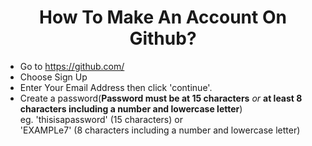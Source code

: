 <h1 align="center">How To Make An Account On Github?</h1>

- Go to https://github.com/
- Choose Sign Up
- Enter Your Email Address then click 'continue'.
- Create a password(**Password must be at 15 characters** *or* **at least 8 characters including a number and lowercase letter**) <br> eg. 'thisisapassword' (15 characters) or <br> 'EXAMPLe7' (8 characters including a number and lowercase letter)
